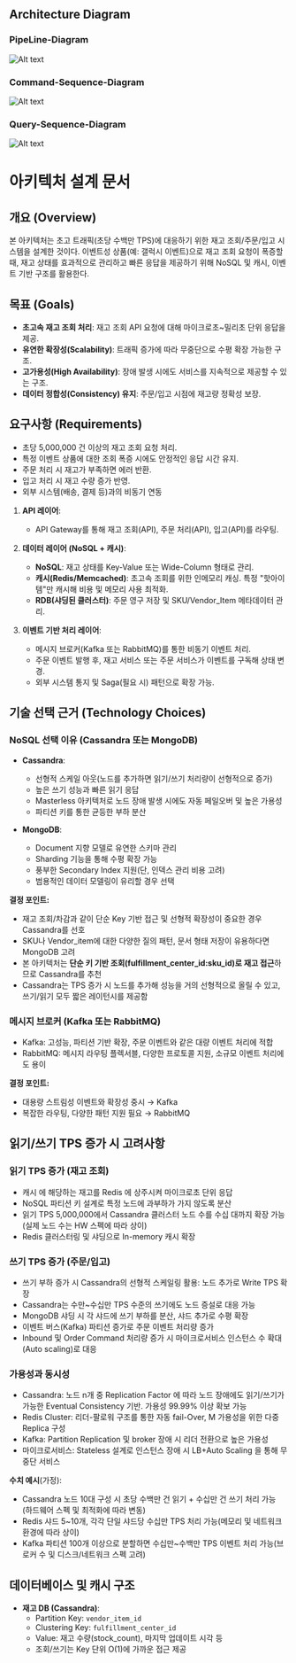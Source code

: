 ## Architecture Diagram
### PipeLine-Diagram

![Alt text](https://lh3.googleusercontent.com/fife/ALs6j_Htevfj2gse-GgckTISFM_47LcOOrMh_rdgqvbu_Pjce5eV7-GRLQ8YZQFmkJk4LHZE6X8rt1VHBjSHiYwA9FfvonvrTBJ6BO2VoIPaDgg_Ff9tOdjO-2x-NqavjP3H-27lZKmt9LWO4-KLAQp9d6biHzACDf-I7dPzNG15Ywc8ot7Eoly3C6sl_E1oHMTnsY8rhoDbyAeIJYD12diB06h9ERIB04hdnGVw3NvAUU-c_p5ncMb7UtT9oIWlz4Rt9MC0Rhgl8LDnzxLcRgucrk7mSoYhKx_blb1fk4ZNbh5KTXlTzor-U-aS069yO0CKcjK4RyWJQG-9ux-GFwIwj2cXxdtBIOiYaLKMJ0sGmucE1KlYP-4Wv8Ddddu7Rhca3oV323YrnPUn9e7EhcXtrkWKG3BjGhOT_TENOM3pGHp1OjFZgFsp6jEEa88_QggUsqhVind4ZWIJ8IrQlUPq1eOHEr5sKRM4608YdlhC8u1sWOXQr6ZzhwiWStSDibDhlHVO8s2XEr2DWVZjw22EbukXF-nIIjF5bTRGak8ai5akQSACac-SOGNLAPEtTOPArDOECSqPfr98m_2xvOnwtYri9ZtOmWl7LdrNyOxZyDxlreQKX86cpeT1aO78_l8Ma0pL9cvCjBaFf4VazgcFAcF7dZr0tC9xGSVdte3HpIzZgpV6PObv_eBfXORkGVj9Yvsv5AYcSx_X2v8zkKlrBPOd1SZuUcEnlPQo3W49Ux3Vt0UAs7-MyQXfFysQYIXmjdk5DCGzvGhUz6NVnzZUW808-m4LpcYQBxKL64ZHNzOunUfUH5ssh0nXLRC9-mCGE1pC8wSz86OZGjOrBr6FBWClkHZdnBEVJ1Y7SWRe8iQnpoCBuJ6jKwE7_VVuziqwcgCa7uKTqYFpIhPnQMI9a9wERNrUZ2KvbcfxKf3zi_6JuE8hIjACtngzcruWlY32BKCeAZEj7S8msDiH0iPbWSLSqIXI2mSlk2oBFF-DBlAr7aFYafuP2GpEZmznoASD-lQoOvnIoVYcq03HWNCHLJGOq6TPsZn7Kpp35QvdsNHoylqOdOzPGCw7J1SOQapM4pjCRbb8yqgESoCgB8HcxdjBxLo7bTI-RgJfoh8XE47keV9yocbPOjY4S013nv0Qi3DnuQ-JPzUBajCQBG3l6wzbz-fIoBnHPvQRvdpdN3A2tKcLdeR5BVVB7l6UpdQeyjpNQ1IZl6RjhhontM42QlUngns5_d1Dax4lr58ED0_7FGnQ9zR4RL1Q1j_kuBzOAqUB4rDtiESoPh8RVGjQJy7TU7wdxGRSZJj_uSDyPQ2ui8Q7qlZhahsJ8RCUF4aySoE-b3TYHFaXvJrLizeAQ4PQI6TBtO1UMua6iWsCSiayVTzzO8SnI3xS5KIXXj4sizr3NCCUPpZ8XnUTjgUf5KXbTujuC7V5x00xKmFMYspb-eI6RxJe5YXX7hWziejRWM6GlOMjWcsdJWWga-TJ_Fslxci1AKYUCbjHlv4jgDW6bDGkfmS7aOkDR2sxxcF2Gal9SLJdtPoUQDoCKgg1ptNYEIq4q3hj4L_MuP0khDwTulJ2W4SKkNIsUotr_J0TTeexXKWHvg=w1024-h1006)

### Command-Sequence-Diagram

![Alt text](https://lh3.googleusercontent.com/fife/ALs6j_Gd1UCQ817ktWo3QeMjaqn6PWl3PNOqHAftyhe09vCjnkP9ga7lvVn7nx1ug0R4ErG5pvfu4qfINBT0tNygcuQcthfYtJuTVaAjvG4DcbdTD-4ebQ_ZLCqNnmjMJpIJxcwOt80kQhG99pUWNFsMz6pQzqUafcN9cjLhLE4j5hBD9g-bLwKzA74Bypt6AD36gIZYlJ4mJFbFB2G-Kszf67PYXDQSTSi9A-hhpIcdUpvDCRiP1fmqizqF5w0B6WfiWRGp2l4le3A2DcXm1LEacGkVf8VTU8IPRSIlYZbAT2xUEB8sxZeRbh3Qa0phqfZmCTxYYkBAPbeUgQ-ee73FVc8MgZ0jkNQc6YZXiLgP6hrPpZlvVcK6iJmTw7Yss3FqIPJSyXp9uzcmsPTD5ku1yl0kj2I1VSXRZuRGljKbFxFUFFX5mEHcvkfBOiqmi4O37kpG4sM9EpV7bDvrVN2JCfE4oAMf0OukCqXuEPvjiB11qhZGptOx_XikDePkQOhyF00qRH8197XkYzCChWpxWv42f_2OF4ZlhMoHhOwFkxkjKSUoOUIHXZq4BLSjddwS1kBmkZ7UqQofknlvhJPS08qRa4ezgqzGNFoxoV6wIGy7hOvg6LrYkVbvUTFQBRp-dfPwLPoCQ0yPFe23j39uTCVUHYD2wSvWG5PJCYsOI5JmxRZNVaCejRH8aJtRvaNpWk9Rx-B3u6MerEHTNqLpOzRudTQ_MpexoCKBQrLBWXOSWeqJ2IV3djmxUcT8vQ62q2Ci84mNhpFGuB_FRxvRkilRs3xUldWU5oQh4Mx2MA_02kIHZp0nGt4zs2qUiQwsDGILxyzI43IoHA46izIyEqgodrv2_b3-_YiGZjZfq5DeF6vyJ2ts4Z8vjZvVGN68zwHcBoW5byvvaxQbaXm6wGgRJMY79qTgKyfW7J_4Oar5-aLCkfNt4Hs3DJwcVwKrX5eMthtxrBy-IKEVlqNn_9uXrzwN0mNN1T7hZ6_4nkzlMABteRsO_Z6TrchNP3VCX0xfPXjrtZfucaL-4Q6l4q1FvJH1H7fMuP-kvYk38CxHBPPsxstK2SwUyrNwcQAiqfZVgnluiWGlRhpv3fFOugDOd71ydo6HyscR5R5yA0dtv0hkhmsGgRk39azew6zoxde0L73Dtyuzcp-TzyVGUce-BIy1aoXGie0UJTkIrwvrYyAoOUBSi7_5WzTeotAA11_GOQ7Kh9btw9hiC_8kg8FMuwC_MNz8B9FP2bFBqIRX1AGg67E9rbhG1vuIVNqpwYe07cFRiztkjizaBLoeKjbHcrY4CsXz7cdX-12vYBXRBeRq7ajLoK651U0664elbMQovxe-VbRhUD90y4krLbuRMdkHx7dS69ptq2tTVk_p20xWesO-IWaiMUi88v3nD2_Bz_e0Llx_xDljyQso6KZw38UIM5MC4WBiLMi0E9-_Qp7Io0VNtfxofReyxstZyfZAhlO8JG-Gwj_re3vJB1dR6e44VavYzEdSObv1272n5A3Bsdw4PllpBo-tG-3XN3PKKf-dEZHFIpA3p8kh6a_l5HH_04_94P04WeLOnjlw5IcITRS93CD-Ltj-CvJrq_IQAr-H2w=w2048-h1006)

### Query-Sequence-Diagram

![Alt text](https://lh3.googleusercontent.com/fife/ALs6j_HlUJQ3ww7AAq-sxt3RQO-b8__YkTcSb6uS8nozWxvQdXFSOUnPWyXUsf7kaWUl5JzSlkY7eb8ZVdu8bf6WlVHNDDdWdfUEsM6smGehn8mik1h4oKs-Huycg0MG8xxLn29NlvSnzAANeghg5eHujbttq6nbSMYnLm0Nsc9X3EWHPb6TGhWVxaG1uE8HDVDSinpQrlpsX1cFIzvjHY0W9xxfJedh3un-3tA0dEJXiRH4vCtM0710mihh2NwG02x3pQHobKNfVd4lEA-3nqpQlrSxZkMDjpPgwY8gm4_Lb6JUpi_QLSN1CaDjDwZP2DUQyFZVZmqTSQTzHeYkEjvlRdabmU-oknkqF6uzgMaybdGUdJOIHAlVAR094aSx1ADX34wEmCHSehX3ecUvwLY4L64vt8vn-NF8Q0u_yqlOscFCMR71gLyuNPP6vrwkEieIAFhdoRk7KVeMob46VwWvnOuU9QNzS3HWOqN1ujYEWKOBRr-IRrlBX8kIbA7m0bod4w5uuh6nalaIJzxfiMJC6BBEy4iLPB-8giS4-yb4scfhL3ldpYGAaCnSyrFEuSe0UcZcJ2BCTbA8k5eGBo2CpzVKZKeFjH6wBtGUY6np1wi_x4iy1ruAgJAhrItn11EjzV53wF9jJxXHjujmKRzV2X51jbvXLwreWLToBSJy7Mu4Htp_RtRf10BY9wsLBFo8jky9k6FoLkE-tjLbOGpCNkx6SM5HWatYeLwtx0BzczyWtQ0C7omJSupfNg9jI6nJYJVx2u0f-Pw2NAlm2NUbljGWCfHXBMvjcHoSTIKn30hH8YgXWnykoowlOdhdfvfA5HzO7nfkcXK0iKyMKXPxuvoibDNitIhweG9yiX0Nkl2CqGe23WrdVrMqbi5cmchpE1c8WxGdnI2hCJ_2CJ6_57tAQCTuqkwO0r6B7eUFfPzzfI00211O69TTSdDJPMQib-4si66CdPRttF4FQOMoAAaUc0XXVxhInmLqPRdm7pek-aNksK27162moEK66ai5J--NBfNiGaJDIE4Oj2h76wYsDyCa42-DSkCquaGBng7Ho_-vJxmOOcPlfLenN-NF6jE0L8MC8BcOvqfdt4vHLW7Y0hUyN62gu3ev2jf4QpvdBmf8dwZIOxxzi9Gufo9e_l7c5yw5NgO8l-Kl5BMO8YyHexMTHD7mwPvYiRu3DLw6O9kXuLHe6hW7OBgaeBd1A0kTGCOxBzYt9Svcw24IxMXzlOI4Kh_NqlL-tRKTmCozqXqqzRwrzIvkn5rYmVtbctgYV6Z2CnSQy1ouZvUkNhVRAGO62T3yKKA_ZBRYGJvgAb5LSgzWpwso6TMV4G8jYLXcwYEz617BLRl4_jCRgSYLgjpPYxhN4SEsmFX-mzBiwK6NQMLjUgCkZJKMg3-So-7Ef1enX8GM-83pkGvexq4II_Qn9BIKzte--59TUWedUEBct5XDHQR846HqMi4J-V3dhgqeyHawVjJzs0tFYnTHf-VP3AcQvfGp-PY1byBL676zvnW1cxQBLWY-lyUQHW0f8df7JBn47KlOef2B4eyShazJB06oc59epi0USKNf98dIrWnaavFGm6IoarrPIfFOpf_D3A=w2048-h1006)

# 아키텍처 설계 문서

## 개요 (Overview)
본 아키텍처는 초고 트래픽(초당 수백만 TPS)에 대응하기 위한 재고 조회/주문/입고 시스템을 설계한 것이다. 이벤트성 상품(예: 갤럭시 이벤트)으로 재고 조회 요청이 폭증할 때, 재고 상태를 효과적으로 관리하고 빠른 응답을 제공하기 위해 NoSQL 및 캐시, 이벤트 기반 구조를 활용한다.

## 목표 (Goals)
- **초고속 재고 조회 처리**: 재고 조회 API 요청에 대해 마이크로초~밀리초 단위 응답을 제공.
- **유연한 확장성(Scalability)**: 트래픽 증가에 따라 무중단으로 수평 확장 가능한 구조.
- **고가용성(High Availability)**: 장애 발생 시에도 서비스를 지속적으로 제공할 수 있는 구조.
- **데이터 정합성(Consistency) 유지**: 주문/입고 시점에 재고량 정확성 보장.

## 요구사항 (Requirements)
- 초당 5,000,000 건 이상의 재고 조회 요청 처리.
- 특정 이벤트 상품에 대한 조회 폭증 시에도 안정적인 응답 시간 유지.
- 주문 처리 시 재고가 부족하면 에러 반환.
- 입고 처리 시 재고 수량 증가 반영.
- 외부 시스템(배송, 결제 등)과의 비동기 연동

1. **API 레이어**:
    - API Gateway를 통해 재고 조회(API), 주문 처리(API), 입고(API)를 라우팅.
   
2. **데이터 레이어 (NoSQL + 캐시)**:
    - **NoSQL**: 재고 상태를 Key-Value 또는 Wide-Column 형태로 관리.
    - **캐시(Redis/Memcached)**: 초고속 조회를 위한 인메모리 캐싱. 특정 "핫아이템"만 캐시해 비용 및 메모리 사용 최적화.
    - **RDB(샤딩된 클러스터)**: 주문 영구 저장 및 SKU/Vendor_Item 메타데이터 관리.

3. **이벤트 기반 처리 레이어**:
    - 메시지 브로커(Kafka 또는 RabbitMQ)를 통한 비동기 이벤트 처리.
    - 주문 이벤트 발행 후, 재고 서비스 또는 주문 서비스가 이벤트를 구독해 상태 변경.
    - 외부 시스템 통지 및 Saga(필요 시) 패턴으로 확장 가능.

## 기술 선택 근거 (Technology Choices)

### NoSQL 선택 이유 (Cassandra 또는 MongoDB)
- **Cassandra**:
    - 선형적 스케일 아웃(노드를 추가하면 읽기/쓰기 처리량이 선형적으로 증가)
    - 높은 쓰기 성능과 빠른 읽기 응답
    - Masterless 아키텍처로 노드 장애 발생 시에도 자동 페일오버 및 높은 가용성
    - 파티션 키를 통한 균등한 부하 분산

- **MongoDB**:
    - Document 지향 모델로 유연한 스키마 관리
    - Sharding 기능을 통해 수평 확장 가능
    - 풍부한 Secondary Index 지원(단, 인덱스 관리 비용 고려)
    - 범용적인 데이터 모델링이 유리할 경우 선택

**결정 포인트:**
- 재고 조회/차감과 같이 단순 Key 기반 접근 및 선형적 확장성이 중요한 경우 Cassandra를 선호
- SKU나 Vendor_item에 대한 다양한 질의 패턴, 문서 형태 저장이 유용하다면 MongoDB 고려
- 본 아키텍처는 **단순 키 기반 조회(fulfillment_center_id:sku_id)로 재고 접근**하므로 Cassandra를 추천 
- Cassandra는 TPS 증가 시 노드를 추가해 성능을 거의 선형적으로 올릴 수 있고, 쓰기/읽기 모두 짧은 레이턴시를 제공함

### 메시지 브로커 (Kafka 또는 RabbitMQ)
- Kafka: 고성능, 파티션 기반 확장, 주문 이벤트와 같은 대량 이벤트 처리에 적합
- RabbitMQ: 메시지 라우팅 플렉서블, 다양한 프로토콜 지원, 소규모 이벤트 처리에도 용이

**결정 포인트:**
- 대용량 스트림성 이벤트와 확장성 중시 → Kafka
- 복잡한 라우팅, 다양한 패턴 지원 필요 → RabbitMQ


## 읽기/쓰기 TPS 증가 시 고려사항

### 읽기 TPS 증가 (재고 조회)
- 캐시 에 해당하는 재고를 Redis 에 상주시켜 마이크로초 단위 응답
- NoSQL 파티션 키 설계로 특정 노드에 과부하가 가지 않도록 분산
- 읽기 TPS 5,000,000에서 Cassandra 클러스터 노드 수를 수십 대까지 확장 가능 (실제 노드 수는 HW 스펙에 따라 상이)
- Redis 클러스터링 및 샤딩으로 In-memory 캐시 확장

### 쓰기 TPS 증가 (주문/입고)
- 쓰기 부하 증가 시 Cassandra의 선형적 스케일링 활용: 노드 추가로 Write TPS 확장
- Cassandra는 수만~수십만 TPS 수준의 쓰기에도 노드 증설로 대응 가능
- MongoDB 샤딩 시 각 샤드에 쓰기 부하를 분산, 샤드 추가로 수평 확장
- 이벤트 버스(Kafka) 파티션 증가로 주문 이벤트 처리량 증가
- Inbound 및 Order Command 처리량 증가 시 마이크로서비스 인스턴스 수 확대(Auto scaling)로 대응

### 가용성과 동시성
- Cassandra: 노드 n개 중 Replication Factor 에 따라 노드 장애에도 읽기/쓰기가 가능한 Eventual Consistency 기반. 가용성 99.99% 이상 확보 가능
- Redis Cluster: 리더-팔로워 구조를 통한 자동 fail-Over, M 가용성을 위한 다중 Replica 구성
- Kafka: Partition Replication 및 broker 장애 시 리더 전환으로 높은 가용성
- 마이크로서비스: Stateless 설계로 인스턴스 장애 시 LB+Auto Scaling 을 통해 무중단 서비스

**수치 예시**(가정):
- Cassandra 노드 10대 구성 시 초당 수백만 건 읽기 + 수십만 건 쓰기 처리 가능 (하드웨어 스펙 및 최적화에 따라 변동)
- Redis 샤드 5~10개, 각각 단일 샤드당 수십만 TPS 처리 가능(메모리 및 네트워크 환경에 따라 상이)
- Kafka 파티션 100개 이상으로 분할하면 수십만~수백만 TPS 이벤트 처리 가능(브로커 수 및 디스크/네트워크 스펙 고려)

## 데이터베이스 및 캐시 구조

- **재고 DB (Cassandra)**:
    - Partition Key: `vendor_item_id`
    - Clustering Key: `fulfillment_center_id`
    - Value: 재고 수량(stock_count), 마지막 업데이트 시각 등
    - 조회/쓰기는 Key 단위 O(1)에 가까운 접근 제공

    
